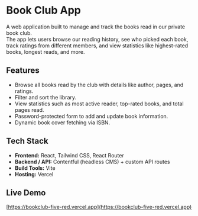 # Book Club App

A web application built to manage and track the books read in our private book club.  
The app lets users browse our reading history, see who picked each book, track ratings from different members, and view statistics like highest-rated books, longest reads, and more.

## Features
- Browse all books read by the club with details like author, pages, and ratings.  
- Filter and sort the library.  
- View statistics such as most active reader, top-rated books, and total pages read.  
- Password-protected form to add and update book information.  
- Dynamic book cover fetching via ISBN.

## Tech Stack
- **Frontend:** React, Tailwind CSS, React Router  
- **Backend / API:** Contentful (headless CMS) + custom API routes  
- **Build Tools:** Vite  
- **Hosting:** Vercel

## Live Demo
[https://bookclub-five-red.vercel.app](https://bookclub-five-red.vercel.app)
